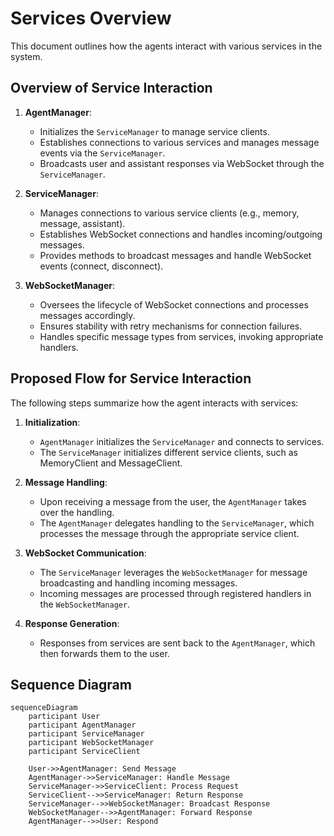 # Services Overview

This document outlines how the agents interact with various services in the system.

## Overview of Service Interaction

1. **AgentManager**:

   - Initializes the `ServiceManager` to manage service clients.
   - Establishes connections to various services and manages message events via the `ServiceManager`.
   - Broadcasts user and assistant responses via WebSocket through the `ServiceManager`.

2. **ServiceManager**:

   - Manages connections to various service clients (e.g., memory, message, assistant).
   - Establishes WebSocket connections and handles incoming/outgoing messages.
   - Provides methods to broadcast messages and handle WebSocket events (connect, disconnect).

3. **WebSocketManager**:
   - Oversees the lifecycle of WebSocket connections and processes messages accordingly.
   - Ensures stability with retry mechanisms for connection failures.
   - Handles specific message types from services, invoking appropriate handlers.

## Proposed Flow for Service Interaction

The following steps summarize how the agent interacts with services:

1. **Initialization**:

   - `AgentManager` initializes the `ServiceManager` and connects to services.
   - The `ServiceManager` initializes different service clients, such as MemoryClient and MessageClient.

2. **Message Handling**:

   - Upon receiving a message from the user, the `AgentManager` takes over the handling.
   - The `AgentManager` delegates handling to the `ServiceManager`, which processes the message through the appropriate service client.

3. **WebSocket Communication**:

   - The `ServiceManager` leverages the `WebSocketManager` for message broadcasting and handling incoming messages.
   - Incoming messages are processed through registered handlers in the `WebSocketManager`.

4. **Response Generation**:
   - Responses from services are sent back to the `AgentManager`, which then forwards them to the user.

## Sequence Diagram

```mermaid
sequenceDiagram
    participant User
    participant AgentManager
    participant ServiceManager
    participant WebSocketManager
    participant ServiceClient

    User->>AgentManager: Send Message
    AgentManager->>ServiceManager: Handle Message
    ServiceManager->>ServiceClient: Process Request
    ServiceClient-->>ServiceManager: Return Response
    ServiceManager-->>WebSocketManager: Broadcast Response
    WebSocketManager-->>AgentManager: Forward Response
    AgentManager-->>User: Respond
```

